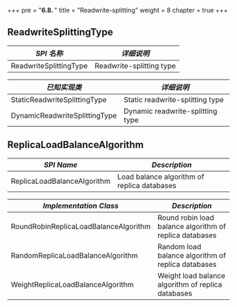 +++
pre = "<b>6.8. </b>"
title = "Readwrite-splitting"
weight = 8
chapter = true
+++

## ReadwriteSplittingType

| *SPI 名称*                                 | *详细说明*                 |
| ----------------------------------------- | ------------------------- |
| ReadwriteSplittingType                    | Readwrite-splitting type  |

| *已知实现类*                               | *详细说明*                         |
| ----------------------------------------- | -------------------------------- |
| StaticReadwriteSplittingType              | Static readwrite-splitting type  |
| DynamicReadwriteSplittingType             | Dynamic readwrite-splitting type |

## ReplicaLoadBalanceAlgorithm

| *SPI Name*                            | *Description*                                           |
| ------------------------------------- | ------------------------------------------------------- |
| ReplicaLoadBalanceAlgorithm           | Load balance algorithm of replica databases             |

| *Implementation Class*                | *Description*                                           |
| ------------------------------------- | ------------------------------------------------------- |
| RoundRobinReplicaLoadBalanceAlgorithm | Round robin load balance algorithm of replica databases |
| RandomReplicaLoadBalanceAlgorithm     | Random load balance algorithm of replica databases      |
| WeightReplicaLoadBalanceAlgorithm     | Weight load balance algorithm of replica databases      |
